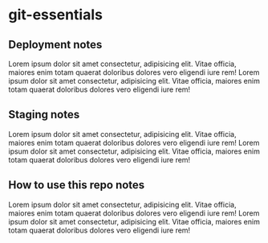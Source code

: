 # git-essentials

## Deployment notes
Lorem ipsum dolor sit amet consectetur, adipisicing elit. Vitae officia, maiores enim totam quaerat doloribus dolores vero eligendi iure rem!
Lorem ipsum dolor sit amet consectetur, adipisicing elit. Vitae officia, maiores enim totam quaerat doloribus dolores vero eligendi iure rem!

## Staging notes
Lorem ipsum dolor sit amet consectetur, adipisicing elit. Vitae officia, maiores enim totam quaerat doloribus dolores vero eligendi iure rem!
Lorem ipsum dolor sit amet consectetur, adipisicing elit. Vitae officia, maiores enim totam quaerat doloribus dolores vero eligendi iure rem!

## How to use this repo notes
Lorem ipsum dolor sit amet consectetur, adipisicing elit. Vitae officia, maiores enim totam quaerat doloribus dolores vero eligendi iure rem!
Lorem ipsum dolor sit amet consectetur, adipisicing elit. Vitae officia, maiores enim totam quaerat doloribus dolores vero eligendi iure rem!
